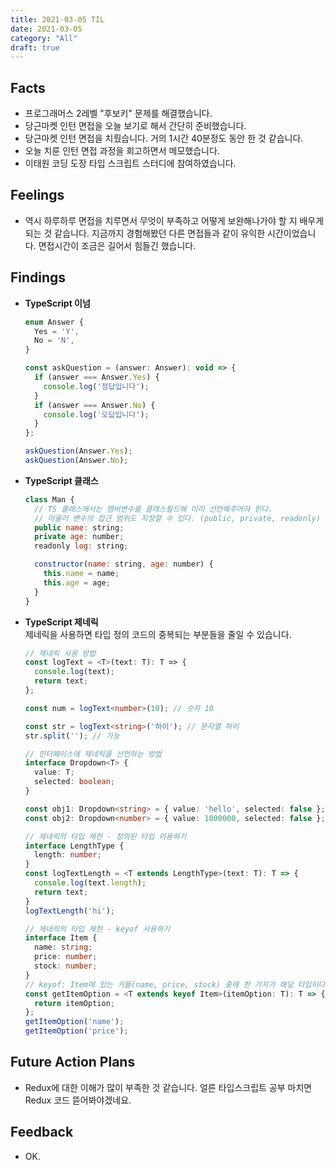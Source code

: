 ```yaml
---
title: 2021-03-05 TIL
date: 2021-03-05
category: "All"
draft: true
---
```


## Facts

- 프로그래머스 2레벨 "후보키" 문제를 해결했습니다.
- 당근마켓 인턴 면접을 오늘 보기로 해서 간단히 준비했습니다.
- 당근마켓 인턴 면접을 치뤘습니다. 거의 1시간 40분정도 동안 한 것 같습니다.
- 오늘 치룬 인턴 면접 과정을 회고하면서 메모했습니다.
- 이태원 코딩 도장 타입 스크립트 스터디에 참여하였습니다.

## Feelings

- 역시 하루하루 면접을 치루면서 무엇이 부족하고 어떻게 보완해나가야 할 지 배우게 되는 것 같습니다. 지금까지 경험해봤던 다른 면접들과 같이 유익한 시간이었습니다.  면접시간이 조금은 길어서 힘들긴 했습니다.

## Findings

- **TypeScript 이넘**  

    ```js
    enum Answer {
      Yes = 'Y',
      No = 'N',
    }

    const askQuestion = (answer: Answer): void => {
      if (answer === Answer.Yes) {
        console.log('정답입니다');
      }
      if (answer === Answer.No) {
        console.log('오답입니다');
      }
    };

    askQuestion(Answer.Yes);
    askQuestion(Answer.No);
    ```

- **TypeScript 클래스**  

    ```js
    class Man {
      // TS 클래스에서는 멤버변수를 클래스필드에 미리 선언해주어야 한다.
      // 아울러 변수의 접근 범위도 지정할 수 있다. (public, private, readonly)
      public name: string;
      private age: number;
      readonly log: string;

      constructor(name: string, age: number) {
        this.name = name;
        this.age = age;
      }
    }
    ```

- **TypeScript 제네릭**  
  제네릭을 사용하면 타입 정의 코드의 중복되는 부분들을 줄일 수 있습니다.

    ```ts
    // 제네릭 사용 방법
    const logText = <T>(text: T): T => {
      console.log(text);
      return text;
    };

    const num = logText<number>(10); // 숫자 10

    const str = logText<string>('하이'); // 문자열 하이
    str.split(''); // 가능

    // 인터페이스에 제네릭을 선언하는 방법
    interface Dropdown<T> {
      value: T;
      selected: boolean;
    }

    const obj1: Dropdown<string> = { value: 'hello', selected: false };
    const obj2: Dropdown<number> = { value: 1000000, selected: false };

    // 제네릭의 타입 제한 - 정의된 타입 이용하기
    interface LengthType {
      length: number;
    }
    const logTextLength = <T extends LengthType>(text: T): T => {
      console.log(text.length);
      return text;
    }
    logTextLength('hi');

    // 제네릭의 타입 제한 - keyof 사용하기
    interface Item {
      name: string;
      price: number;
      stock: number;
    }
    // keyof: Item에 있는 키들(name, price, stock) 중에 한 가지가 해당 타입이다.
    const getItemOption = <T extends keyof Item>(itemOption: T): T => {
      return itemOption;
    };
    getItemOption('name');
    getItemOption('price');
    ```

## Future Action Plans

- Redux에 대한 이해가 많이 부족한 것 같습니다. 얼른 타입스크립트 공부 마치면 Redux 코드 뜯어봐야겠네요.

## Feedback

- OK.
